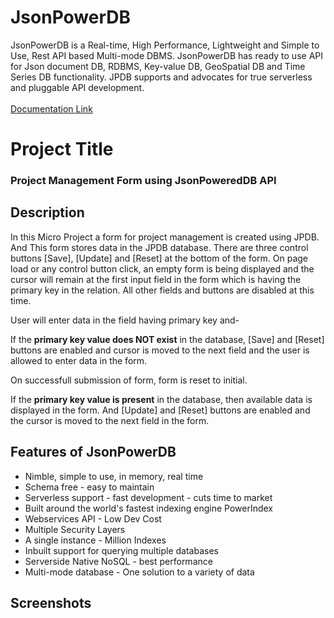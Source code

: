 # JsonPowerDB
JsonPowerDB is a Real-time, High Performance, Lightweight and Simple to Use, Rest API based Multi-mode DBMS. JsonPowerDB has ready to use API for Json document DB, RDBMS, Key-value DB, GeoSpatial DB and Time Series DB functionality. JPDB supports and advocates for true serverless and pluggable API development.
<br/>
<br/>
[Documentation Link](https://login2explore.com/jpdb/docs.html)

# Project Title
### Project Management Form using JsonPoweredDB API

## Description

In this Micro Project a form for project management is created using JPDB. And This form stores data in the JPDB database.
There are three control buttons [Save], [Update] and [Reset] at the bottom of the form. On page load or any control button click, an empty form is being displayed and the cursor will remain at the first input field in the form which is having the primary key in the relation. All other fields and buttons are disabled at this time.

User will enter data in the field having primary key and-

If the **primary key value does NOT exist** in the database, [Save] and [Reset] buttons are enabled and cursor is moved to the next field and the user is allowed to enter data in the form.

On successfull submission of form, form is reset to initial.

If the **primary key value is present** in the database, then available data is displayed in the form. And [Update] and [Reset] buttons are enabled and the cursor is moved to the next field in the form.

## Features of JsonPowerDB

- Nimble, simple to use, in memory, real time
- Schema free - easy to maintain
- Serverless support - fast development - cuts time to market
- Built around the world's fastest indexing engine PowerIndex
- Webservices API - Low Dev Cost
- Multiple Security Layers
- A single instance - Million Indexes
- Inbuilt support for querying multiple databases
- Serverside Native NoSQL - best performance
- Multi-mode database - One solution to a variety of data

## Screenshots



